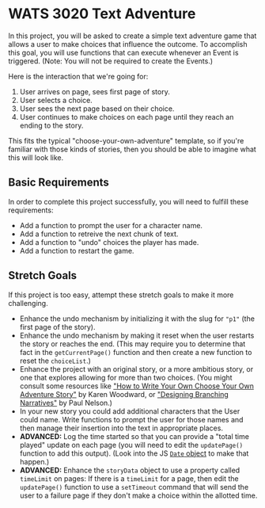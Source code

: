 # WATS 3020 Text Adventure

In this project, you will be asked to create a simple text adventure game that
allows a user to make choices that influence the outcome. To accomplish this
goal, you will use functions that can execute whenever an Event is triggered.
(Note: You will not be required to create the Events.)

Here is the interaction that we're going for:

1. User arrives on page, sees first page of story.
2. User selects a choice.
3. User sees the next page based on their choice.
4. User continues to make choices on each page until they reach an ending to the story.

This fits the typical "choose-your-own-adventure" template, so if you're
familiar with those kinds of stories, then you should be able to imagine what
this will look like.

## Basic Requirements
In order to complete this project successfully, you will need to fulfill these
requirements:

* Add a function to prompt the user for a character name.
* Add a function to retreive the next chunk of text.
* Add a function to "undo" choices the player has made.
* Add a function to restart the game.


## Stretch Goals
If this project is too easy, attempt these stretch goals to make it more
challenging.

* Enhance the undo mechanism by initializing it with the slug for `"p1"` (the first page of the story).
* Enhance the undo mechanism by making it reset when the user restarts the story or reaches the end. (This may require you to determine that fact in the `getCurrentPage()` function and then create a new function to reset the `choiceList`.)
* Enhance the project with an original story, or a more ambitious story, or one that explores allowing for more than two choices. (You might consult some resources like ["How to Write Your Own Choose Your Own Adventure Story"](http://blog.karenwoodward.org/2014/06/how-to-write-choose-your-own-adventure.html) by Karen Woodward, or ["Designing Branching Narratives"](https://thestoryelement.wordpress.com/2015/02/11/designing-branching-narrative/) by Paul Nelson.)
* In your new story you could add additional characters that the User could name. Write functions to prompt the user for those names and then manage their insertion into the text in appropriate places.
* **ADVANCED:** Log the time started so that you can provide a "total time played" update on each page (you will need to edit the `updatePage()` function to add this output). (Look into the JS [`Date` object](https://developer.mozilla.org/en-US/docs/Web/JavaScript/Reference/Global_Objects/Date) to make that happen.)
* **ADVANCED:** Enhance the `storyData` object to use a property called `timeLimit` on pages: If there is a `timeLimit` for a page, then edit the `updatePage()` function to use a `setTimeout` command that will send the user to a failure page if they don't make a choice within the allotted time.

